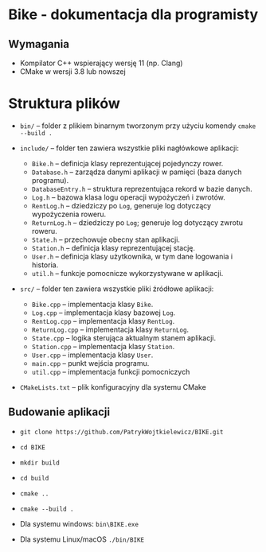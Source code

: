 # Bike - dokumentacja dla programisty

## Wymagania

- Kompilator C++ wspierający wersję 11 (np. Clang)
- CMake w wersji 3.8 lub nowszej

# Struktura plików

- `bin/` – folder z plikiem binarnym tworzonym  przy użyciu komendy `cmake --build .`

- `include/` – folder ten zawiera wszystkie pliki nagłówkowe aplikacji:
  - `Bike.h` – definicja klasy reprezentującej pojedynczy rower.
  - `Database.h` – zarządza danymi aplikacji w pamięci (baza danych programu).
  - `DatabaseEntry.h` – struktura reprezentująca rekord w bazie danych.
  - `Log.h` – bazowa klasa logu operacji wypożyczeń i zwrotów.
  - `RentLog.h` – dziedziczy po `Log`, generuje log dotyczący wypożyczenia roweru.
  - `ReturnLog.h` – dziedziczy po `Log`; generuje log dotyczący zwrotu roweru.
  - `State.h` – przechowuje obecny stan aplikacji.
  - `Station.h` – definicja klasy reprezentującej stację.
  - `User.h` – definicja klasy użytkownika, w tym dane logowania i historia.
  - `util.h` – funkcje pomocnicze wykorzystywane w aplikacji.

- `src/` – folder ten zawiera wszystkie pliki źródłowe aplikacji:
  - `Bike.cpp` – implementacja klasy `Bike`.
  - `Log.cpp` – implementacja klasy bazowej `Log`.
  - `RentLog.cpp` – implementacja klasy `RentLog`.
  - `ReturnLog.cpp` – implementacja klasy `ReturnLog`.
  - `State.cpp` – logika sterująca aktualnym stanem aplikacji.
  - `Station.cpp` – implementacja klasy `Station`.
  - `User.cpp` – implementacja klasy `User`.
  - `main.cpp` – punkt wejścia programu.
  - `util.cpp` – implementacja funkcji pomocniczych

- `CMakeLists.txt` – plik konfiguracyjny dla systemu CMake

## Budowanie aplikacji

- `git clone https://github.com/PatrykWojtkielewicz/BIKE.git`

- `cd BIKE`

- `mkdir build`

- `cd build`

- `cmake ..`

- `cmake --build .`

- Dla systemu windows: `bin\BIKE.exe`

- Dla systemu Linux/macOS `./bin/BIKE`
